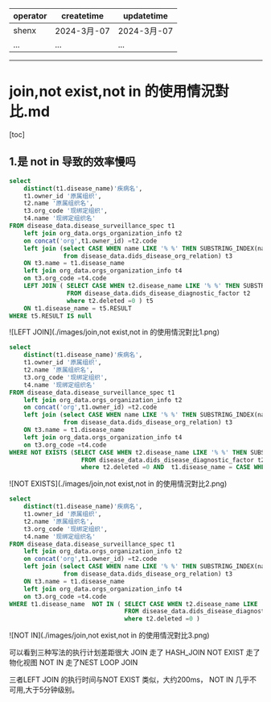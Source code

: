 | operator | createtime | updatetime |
| ---- | ---- | ---- |
| shenx | 2024-3月-07 | 2024-3月-07  |
| ... | ... | ... |
---
# join,not exist,not in 的使用情況對比.md

[toc]

## 1.是 not in 导致的效率慢吗
```sql
select
	distinct(t1.disease_name)'疾病名',
	t1.owner_id '原属组织',
	t2.name '原属组织名',
	t3.org_code '现绑定组织',
	t4.name '现绑定组织名'
FROM disease_data.disease_surveillance_spec t1
	left join org_data.orgs_organization_info t2 
	on concat('org',t1.owner_id) =t2.code
	left join (select CASE WHEN name LIKE '% %' THEN SUBSTRING_INDEX(name, ' ', -1) ELSE name END AS name,org_code 
	           from disease_data.dids_disease_org_relation) t3 
	ON t3.name = t1.disease_name
	left join org_data.orgs_organization_info t4 
	on t3.org_code =t4.code
	LEFT JOIN ( SELECT CASE WHEN t2.disease_name LIKE '% %' THEN SUBSTRING_INDEX(t2.disease_name, ' ', -1) ELSE t2.disease_name END AS result
				FROM disease_data.dids_disease_diagnostic_factor t2 
				where t2.deleted =0 ) t5
	ON t1.disease_name = t5.RESULT 
WHERE t5.RESULT IS null
```
![LEFT JOIN](./images/join,not exist,not in 的使用情況對比1.png)



```sql
select
	distinct(t1.disease_name)'疾病名',
	t1.owner_id '原属组织',
	t2.name '原属组织名',
	t3.org_code '现绑定组织',
	t4.name '现绑定组织名'
FROM disease_data.disease_surveillance_spec t1
	left join org_data.orgs_organization_info t2 
	on concat('org',t1.owner_id) =t2.code
	left join (select CASE WHEN name LIKE '% %' THEN SUBSTRING_INDEX(name, ' ', -1) ELSE name END AS name,org_code 
	           from disease_data.dids_disease_org_relation) t3 
	ON t3.name = t1.disease_name
	left join org_data.orgs_organization_info t4 
	on t3.org_code =t4.code
WHERE NOT EXISTS (SELECT CASE WHEN t2.disease_name LIKE '% %' THEN SUBSTRING_INDEX(t2.disease_name, ' ', -1)  ELSE t2.disease_name END AS result
					FROM disease_data.dids_disease_diagnostic_factor t2 
					where t2.deleted =0 AND  t1.disease_name = CASE WHEN t2.disease_name LIKE '% %' THEN SUBSTRING_INDEX(t2.disease_name, ' ', -1) ELSE t2.disease_name END ) 
```
![NOT EXISTS](./images/join,not exist,not in 的使用情況對比2.png)



```sql
select
	distinct(t1.disease_name)'疾病名',
	t1.owner_id '原属组织',
	t2.name '原属组织名',
	t3.org_code '现绑定组织',
	t4.name '现绑定组织名'
FROM disease_data.disease_surveillance_spec t1
	left join org_data.orgs_organization_info t2 
	on concat('org',t1.owner_id) =t2.code
	left join (select CASE WHEN name LIKE '% %' THEN SUBSTRING_INDEX(name, ' ', -1) ELSE name END AS name,org_code 
	           from disease_data.dids_disease_org_relation) t3 
	ON t3.name = t1.disease_name
	left join org_data.orgs_organization_info t4 
	on t3.org_code =t4.code
WHERE t1.disease_name  NOT IN ( SELECT CASE WHEN t2.disease_name LIKE '% %' THEN SUBSTRING_INDEX(t2.disease_name, ' ', -1) ELSE t2.disease_name END AS result
								FROM disease_data.dids_disease_diagnostic_factor t2
								where t2.deleted =0 ) 
```
![NOT IN](./images/join,not exist,not in 的使用情況對比3.png)

可以看到三种写法的执行计划差距很大
JOIN 走了 HASH_JOIN
NOT EXIST 走了物化视图
NOT IN 走了NEST LOOP JOIN

三者LEFT JOIN 的执行时间与NOT EXIST 类似，大约200ms， NOT IN 几乎不可用,大于5分钟级别。


